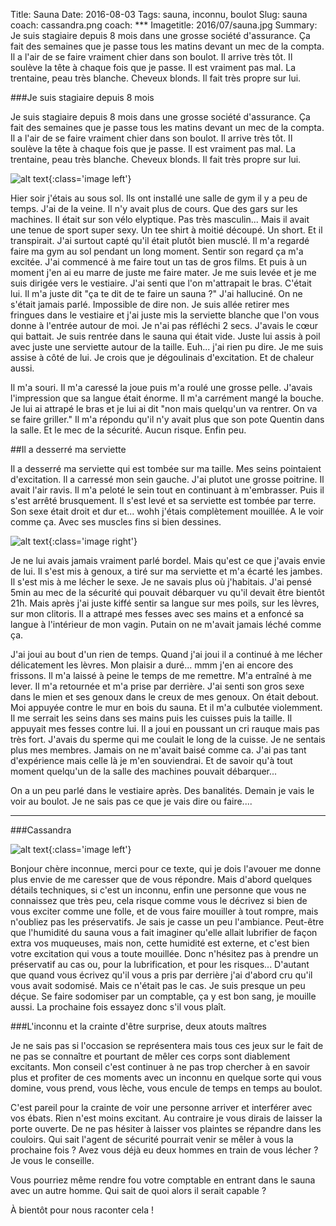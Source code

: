 Title: Sauna
Date: 2016-08-03
Tags: sauna, inconnu, boulot
Slug: sauna
coach: cassandra.png
coach: ***
Imagetitle: 2016/07/sauna.jpg
Summary: Je suis stagiaire depuis 8 mois dans une grosse société d'assurance. Ça fait des semaines que je passe tous les matins devant un mec de la compta. Il a l'air de se faire vraiment chier dans son boulot. Il arrive très tôt. Il soulève la tête à chaque fois que je passe. Il est vraiment pas mal. La trentaine, peau très blanche. Cheveux blonds. Il fait très propre sur lui.

###Je suis stagiaire depuis 8 mois

Je suis stagiaire depuis 8 mois dans une grosse société d'assurance. Ça fait des semaines que je passe tous les matins devant un mec de la compta. Il a l'air de se faire vraiment chier dans son boulot. Il arrive très tôt. Il soulève la tête à chaque fois que je passe. Il est vraiment pas mal. La trentaine, peau très blanche. Cheveux blonds. Il fait très propre sur lui.

![alt text](/theme/images/2016/07/sauna3.jpg "Sauna 3"){:class='image left'}

Hier soir j'étais au sous sol. Ils ont installé une salle de gym il y a peu de temps. J'ai de la veine. Il n'y avait plus de cours. Que des gars sur les machines. Il était sur son vélo elyptique. Pas très masculin... Mais il avait une tenue de sport super sexy. Un tee shirt à moitié découpé. Un short. Et il transpirait. J'ai surtout capté qu'il était plutôt bien musclé. Il m'a regardé faire ma gym au sol pendant un long moment. Sentir son regard ça m'a excitée. J'ai commencé à me faire tout un tas de gros films. Et puis à un moment j'en ai eu marre de juste me faire mater. Je me suis levée et je me suis dirigée vers le vestiaire. J'ai senti que l'on m'attrapait le bras. C'était lui. Il m'a juste dit "ça te dit de te faire un sauna ?" J'ai halluciné. On ne s'était jamais parlé. Impossible de dire non. Je suis allée retirer mes fringues dans le vestiaire et j'ai juste mis la serviette blanche que l'on vous donne à l'entrée autour de moi. Je n'ai pas réfléchi 2 secs. J'avais le cœur qui battait. Je suis rentrée dans le sauna qui était vide. Juste lui assis à poil avec juste une serviette autour de la taille. Euh... j'ai rien pu dire. Je me suis assise à côté de lui. Je crois que je dégoulinais d'excitation. Et de chaleur aussi.

Il m'a souri. Il m'a caressé la joue puis m'a roulé une grosse pelle. J'avais l'impression que sa langue était énorme. Il m'a carrément mangé la bouche. Je lui ai attrapé le bras et je lui ai dit "non mais quelqu'un va rentrer. On va se faire griller." Il m'a répondu qu'il n'y avait plus que son pote Quentin dans la salle. Et le mec de la sécurité. Aucun risque. Enfin peu.

##Il a desserré ma serviette

Il a desserré ma serviette qui est tombée sur ma taille. Mes seins pointaient d'excitation. Il a carressé mon sein gauche. J'ai plutot une grosse poitrine. Il avait l'air ravis. Il m'a peloté le sein tout en continuant à m'embrasser. Puis il s'est arrêté brusquement. Il s'est levé et sa serviette est tombée par terre. Son sexe était droit et dur et... wohh j'étais complètement mouillée. A le voir comme ça. Avec ses muscles fins si bien dessines. 


![alt text](/theme/images/2016/07/douche.gif "Douche"){:class='image right'}

Je ne lui avais jamais vraiment parlé bordel. Mais qu'est ce que j'avais envie de lui. Il s'est mis à genoux, a tiré sur ma serviette et m'a écarté les jambes. Il s'est mis à me lécher le sexe. Je ne savais plus où j'habitais. J'ai pensé 5min au mec de la sécurité qui pouvait débarquer vu qu'il devait être bientôt 21h. Mais après j'ai juste kiffé sentir sa langue sur mes poils, sur les lèvres, sur mon clitoris. Il a attrapé mes fesses avec ses mains et a enfoncé sa langue à l'intérieur de mon vagin. Putain on ne m'avait jamais léché comme ça. 

J'ai joui au bout d'un rien de temps. Quand j'ai joui il a continué à me lécher délicatement les lèvres. Mon plaisir a duré... mmm j'en ai encore des frissons. Il m'a laissé à peine le temps de me remettre. M'a entraîné à me lever. Il m'a retournée et m'a prise par derrière. J'ai senti son gros sexe dans le mien et ses genoux dans le creux de mes genoux. On était debout. Moi appuyée contre le mur en bois du sauna. Et il m'a culbutée violemment. Il me serrait les seins dans ses mains puis les cuisses puis la taille. Il appuyait mes fesses contre lui. Il a joui en poussant un cri rauque mais pas très fort. J'avais du sperme qui me coulait le long de la cuisse. Je ne sentais plus mes membres. Jamais on ne m'avait baisé comme ca. J'ai pas tant d'expérience mais celle là je m'en souviendrai. Et de savoir qu'à tout moment quelqu'un de la salle des machines pouvait débarquer...

On a un peu parlé dans le vestiaire après. Des banalités. Demain je vais le voir au boulot. Je ne sais pas ce que je vais dire ou faire....

---

###Cassandra

![alt text](/theme/images/cassandra.png "Cassandra"){:class='image left'}

Bonjour chère inconnue, merci pour ce texte, qui je dois l'avouer me donne plus envie de me caresser que de vous répondre. Mais d'abord quelques détails techniques, si c'est un inconnu, enfin une personne que vous ne connaissez que très peu, cela risque comme vous le décrivez si bien de vous exciter comme une folle, et de vous faire mouiller à tout rompre, mais n'oubliez pas les préservatifs. Je sais je casse un peu l'ambiance. Peut-être que l'humidité du sauna vous a fait imaginer qu'elle allait lubrifier de façon extra vos muqueuses, mais non, cette humidité est externe, et c'est bien votre excitation qui vous a toute mouillée. Donc n'hésitez pas à prendre un préservatif au cas ou, pour la lubrification, et pour les risques... D'autant que quand vous écrivez qu'il vous a pris par derrière j'ai d'abord cru qu'il vous avait sodomisé. Mais ce n'était pas le cas. Je suis presque un peu déçue. Se faire sodomiser par un comptable, ça y est bon sang, je mouille aussi. La prochaine fois essayez donc s'il vous plaît. 

###L'inconnu et la crainte d'être surprise, deux atouts maîtres

Je ne sais pas si l'occasion se représentera mais tous ces jeux sur le fait de ne pas se connaître et pourtant de mêler ces corps sont diablement excitants. Mon conseil c'est continuer à ne pas trop chercher à en savoir plus et profiter de ces moments avec un inconnu en quelque sorte qui vous domine, vous prend, vous lèche, vous encule de temps en temps au boulot.  

C'est pareil pour la crainte de voir une personne arriver et interférer avec vos ébats. Rien n'est moins excitant. Au contraire je vous dirais de laisser la porte ouverte. De ne pas hésiter à laisser vos plaintes se répandre dans les couloirs. Qui sait l'agent de sécurité pourrait venir se mêler à vous la prochaine fois ? Avez vous déjà eu deux hommes en train de vous lécher ? Je vous le conseille. 

Vous pourriez même rendre fou votre comptable en entrant dans le sauna avec un autre homme. Qui sait de quoi alors il serait capable ? 

À bientôt pour nous raconter cela !

